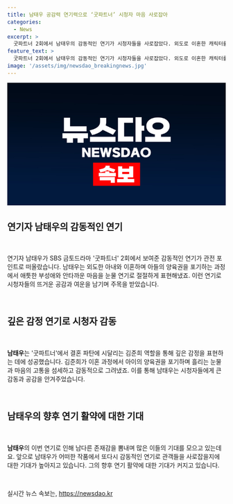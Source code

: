 ```yaml
---
title: 남태우 공감력 연기력으로 ‘굿파트너’ 시청자 마음 사로잡아
categories:
  - News
excerpt: >
  굿파트너 2회에서 남태우의 감동적인 연기가 시청자들을 사로잡았다. 외도로 이혼한 캐릭터를 통해 부성애와 안타까운 감정을 눈물로 표현하여 현실감을 전했다. 배우의 섬세하고 감정적인 연기는 시청자들의 이목을 끌며 극의 완성도를 높였다. 너무나 자연스럽고 감동적인 연기로 남태우는 다시 한번 시청자들의 마음을 사로잡았다.
feature_text: >
  굿파트너 2회에서 남태우의 감동적인 연기가 시청자들을 사로잡았다. 외도로 이혼한 캐릭터를 통해 부성애와 안타까운 감정을 눈물로 표현하여 현실감을 전했다. 배우의 섬세하고 감정적인 연기는 시청자들의 이목을 끌며 극의 완성도를 높였다. 너무나 자연스럽고 감동적인 연기로 남태우는 다시 한번 시청자들의 마음을 사로잡았다.
image: '/assets/img/newsdao_breakingnews.jpg'
---
```


<p><img src="/assets/img/newsdao_breakingnews.jpg" alt="pcversion 속보" /></p>

<h2 data-ke-size="size26">연기자 남태우의 감동적인 연기</h2>

<p data-ke-size="size16">&nbsp;</p>

<p>연기자 남태우가 SBS 금토드라마 '굿파트너' 2회에서 보여준 감동적인 연기가 관전 포인트로 떠올랐습니다. 남태우는 외도한 아내와 이혼하며 아들의 양육권을 포기하는 과정에서 애틋한 부성애와 안타까운 마음을 눈물 연기로 절절하게 표현해냈죠. 이런 연기로 시청자들의 뜨거운 공감과 여운을 남기며 주목을 받았습니다. </p>

<p data-ke-size="size16">&nbsp;</p>

<h2 data-ke-size="size26">깊은 감정 연기로 시청자 감동</h2>

<p data-ke-size="size16">&nbsp;</p>

<p><strong>남태우</strong>는 '굿파트너'에서 결혼 파탄에 시달리는 김준희 역할을 통해 깊은 감정을 표현하는 데에 성공했습니다. 김준희가 이혼 과정에서 아이의 양육권을 포기하며 흘리는 눈물과 마음의 고통을 섬세하고 감동적으로 그려냈죠. 이를 통해 남태우는 시청자들에게 큰 감동과 공감을 안겨주었습니다.</p>

<p data-ke-size="size16">&nbsp;</p>

<h2 data-ke-size="size26">남태우의 향후 연기 활약에 대한 기대</h2>

<p data-ke-size="size16">&nbsp;</p>

<p><strong>남태우</strong>의 이번 연기로 인해 남다른 존재감을 뽐내며 많은 이들의 기대를 모으고 있는데요. 앞으로 남태우가 어떠한 작품에서 또다시 감동적인 연기로 관객들을 사로잡을지에 대한 기대가 높아지고 있습니다. 그의 향후 연기 활약에 대한 기대가 커지고 있습니다.</p>

<p data-ke-size="size16">&nbsp;</p>
실시간 뉴스 속보는, <a href="https://newsdao.kr" rel="dofollow">https://newsdao.kr</a>


